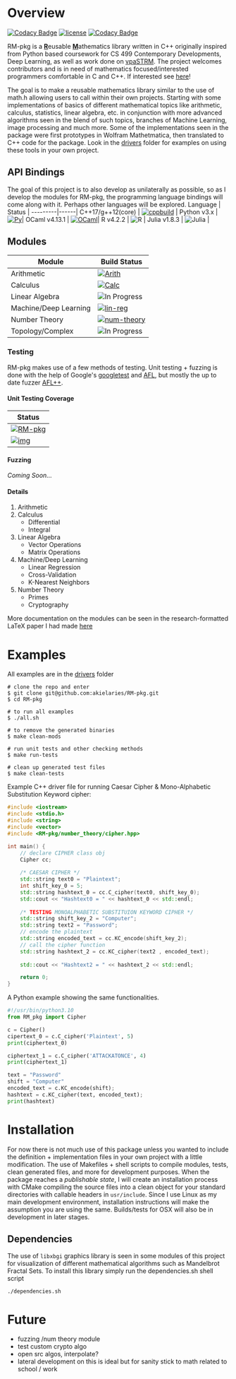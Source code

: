 # Overview 
[![Codacy Badge](https://app.codacy.com/project/badge/Grade/cccab2412bac4217827559131efea8ee)](https://www.codacy.com/gh/akielaries/RM-pkg/dashboard?utm_source=github.com&amp;utm_medium=referral&amp;utm_content=akielaries/RM-pkg&amp;utm_campaign=Badge_Grade)
[![license](https://img.shields.io/github/license/akielaries/RM-pkg?color=%23228B22)](https://github.com/akielaries/RM-pkg/blob/main/LICENSE)
[![Codacy Badge](https://app.codacy.com/project/badge/Coverage/cccab2412bac4217827559131efea8ee)](https://www.codacy.com/gh/akielaries/RM-pkg/dashboard?utm_source=github.com&amp;utm_medium=referral&amp;utm_content=akielaries/RM-pkg&amp;utm_campaign=Badge_Coverage)

RM-pkg is a <ins>**R**</ins>eusable <ins>**M**</ins>athematics library written in C++ 
originally inspired from Python based coursework for CS 499 Contemporary Developments, 
Deep Learning, as well as work done on [vpaSTRM](https://github.com/akielaries/vpaSTRM). 
The project welcomes contributors and is in need of mathematics focused/interested programmers
comfortable in C and C++. If interested see 
[here](https://github.com/akielaries/RM-pkg/blob/main/CONTRIBUTING.md)!

The goal is to make a reusable mathematics library similar to the use of 
math.h allowing users to call within their own projects.
Starting with some implementations of basics of different mathematical topics 
like arithmetic, calculus, statistics, linear algebra, etc. in conjunction with more advanced 
algorithms seen in the blend of such topics, branches of Machine Learning, image processing 
and much more. Some of the implementations seen in the package were first prototypes in 
Wolfram Mathetmatica, then translated to C++ code for the package.
Look in the [drivers](https://github.com/akielaries/RM-pkg/tree/main/drivers) folder for examples 
on using these tools in your own project. 

## API Bindings
The goal of this project is to also develop as unilaterally as possible, so as I develop the modules
for RM-pkg, the programming language bindings will come along with it. Perhaps other languages will
be explored.
Language |  Status |
---------|------|
C++17/g++12(core)  | [![cppbuild](https://github.com/akielaries/RM-pkg/actions/workflows/build.yml/badge.svg)](https://github.com/akielaries/RM-pkg/actions/) |
Python v3.x    | [![Py](https://github.com/akielaries/RM-pkg/actions/workflows/python.yml/badge.svg)](https://github.com/akielaries/RM-pkg/actions/)|
OCaml v4.13.1  | [![OCaml](https://github.com/akielaries/RM-pkg/actions/workflows/ocaml.yml/badge.svg)](https://github.com/akielaries/RM-pkg/actions/)|
R v4.2.2       | ![R](https://badgen.net/badge/R%20API/In%20Progress/red?icon=github) |
Julia v1.8.3   | ![Julia](https://badgen.net/badge/Julia%20API/In%20Progress/red?icon=github) |

## Modules
Module | Build Status | 
-------|--------------|
Arithmetic          | [![Arith](https://github.com/akielaries/RM-pkg/actions/workflows/arith.yml/badge.svg)](https://github.com/akielaries/RM-pkg/actions/) | 
Calculus            | [![Calc](https://github.com/akielaries/RM-pkg/actions/workflows/calc.yml/badge.svg)](https://github.com/akielaries/RM-pkg/actions/) | 
Linear Algebra      | ![In Progress](https://badgen.net/badge/LM/In%20Progress/yellow?icon=github) | 
Machine/Deep Learning | [![lin-reg](https://github.com/akielaries/RM-pkg/actions/workflows/ml_dl.yml/badge.svg)](https://github.com/akielaries/RM-pkg/actions/) |
Number Theory       | [![num-theory](https://github.com/akielaries/RM-pkg/actions/workflows/numtheory.yml/badge.svg)](https://github.com/akielaries/RM-pkg/actions/) | 
Topology/Complex    | ![In Progress](https://badgen.net/badge/TM/In%20Progress/yellow?icon=github) | 

### Testing
RM-pkg makes use of a few methods of testing. Unit testing + fuzzing is done with the help of Google's 
[googletest](https://github.com/google/googletest) and [AFL](https://github.com/google/afl),
but mostly the up to date fuzzer [AFL++](https://github.com/AFLplusplus/AFLplusplus).

#### Unit Testing Coverage
Status |
-------|
[![RM-pkg](https://github.com/akielaries/RM-pkg/actions/workflows/codecov.yml/badge.svg)](https://github.com/akielaries/RM-pkg/actions/) |
[![img](https://codecov.io/gh/akielaries/RM-pkg/branch/main/graphs/sunburst.svg?token=KJBGLP8DYJ)](https://github.com/akielaries/RM-pkg/actions/) |

#### Fuzzing
*Coming Soon...*

#### Details
1. Arithmetic
2. Calculus
   - Differential
   - Integral
3. Linear Algebra
   - Vector Operations
   - Matrix Operations
4. Machine/Deep Learning
   - Linear Regression
   - Cross-Validation
   - K-Nearest Neighbors
5. Number Theory
   - Primes
   - Cryptography

More documentation on the modules can be seen in the research-formatted LaTeX paper I had made 
[here](https://github.com/akielaries/RMdocs/blob/main/src/RM-pkg_paper.pdf)

# Examples
All examples are in the [drivers](https://github.com/akielaries/RM-pkg/tree/main/drivers) folder
```
# clone the repo and enter
$ git clone git@github.com:akielaries/RM-pkg.git 
$ cd RM-pkg

# to run all examples 
$ ./all.sh

# to remove the generated binaries
$ make clean-mods

# run unit tests and other checking methods
$ make run-tests

# clean up generated test files
$ make clean-tests
```

Example C++ driver file for running Caesar Cipher & Mono-Alphabetic Substitution
Keyword cipher:
``` cpp
#include <iostream>
#include <stdio.h>
#include <string>
#include <vector>
#include <RM-pkg/number_theory/cipher.hpp>

int main() {
    // declare CIPHER class obj
    Cipher cc;
    
    /* CAESAR CIPHER */
    std::string text0 = "Plaintext";
    int shift_key_0 = 5;
    std::string hashtext_0 = cc.C_cipher(text0, shift_key_0);
    std::cout << "Hashtext0 = " << hashtext_0 << std::endl;
    
    /* TESTING MONOALPHABETIC SUBSTITUION KEYWORD CIPHER */
    std::string shift_key_2 = "Computer";
    std::string text2 = "Password";
    // encode the plaintext
    std::string encoded_text = cc.KC_encode(shift_key_2);
    // call the cipher function
    std::string hashtext_2 = cc.KC_cipher(text2 , encoded_text);
    
    std::cout << "Hashtext2 = " << hashtext_2 << std::endl;

    return 0;
}
```
A Python example showing the same functionalities.
```python
#!/usr/bin/python3.10
from RM_pkg import Cipher

c = Cipher()
cipertext_0 = c.C_cipher('Plaintext', 5)
print(ciphertext_0)

ciphertext_1 = c.C_cipher('ATTACKATONCE', 4)
print(ciphertext_1)

text = "Password"
shift = "Computer"
encoded_text = c.KC_encode(shift);
hashtext = c.KC_cipher(text, encoded_text);
print(hashtext)
```

# Installation
For now there is not much use of this package unless you wanted to include the 
definition + implementation files in your own project with a little modification.
The use of Makefiles + shell scripts to compile modules, tests, clean generated files,
and more for development purposes. When the package reaches a *publishable state*, I 
will create an installation process with CMake compiling the source files into a clean
object for your standard directories with callable headers in `usr/include`. Since I 
use Linux as my main development environment, installation instructions will make the 
assumption you are using the same. Builds/tests for OSX will also be in development in
later stages.
## Dependencies
The use of `libxbgi` graphics library is seen in some modules of this project for
visualization of different mathematical algorithms such as Mandelbrot Fractal Sets.
To install this library simply run the dependencies.sh shell script
```
./dependencies.sh
```

# Future
* fuzzing /num theory module
* test custom crypto algo 
* open src algos, interpolate?
* lateral development on this is ideal but for sanity stick to math related to school / work
